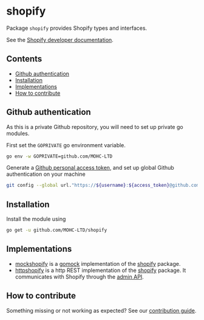 # shopify

Package `shopify` provides Shopify types and interfaces.

See the [Shopify developer documentation](https://shopify.dev).

## Contents

- [Github authentication](#github-authentication)
- [Installation](#installation)
- [Implementations](#implementations)
- [How to contribute](#how-to-contribute)

## Github authentication

As this is a private Github repository, you will need to set up private go modules.

First set the `GOPRIVATE` go environment variable.

```sh
go env -w GOPRIVATE=github.com/MOHC-LTD
```

Generate a [Github personal access token](https://github.com/settings/tokens), and set up
global Github authentication on your machine

```sh
git config --global url."https://${username}:${access_token}@github.com".insteadOf "https://github.com"
```

## Installation

Install the module using

```sh
go get -u github.com/MOHC-LTD/shopify
```

## Implementations

- [mockshopify](https://github.com/MOHC-LTD/mockshopify) is a [gomock](https://github.com/golang/mock) implementation of the [shopify](https://github.com/MOHC-LTD/shopify) package.
- [httpshopify](https://github.com/MOHC-LTD/httpshopify) is a http REST implementation of the [shopify](https://github.com/MOHC-LTD/shopify) package. It communicates with Shopify through the [admin API](https://shopify.dev/docs/admin-api/rest/reference).

## How to contribute

Something missing or not working as expected? See our [contribution guide](./CONTRIBUTING.md).

